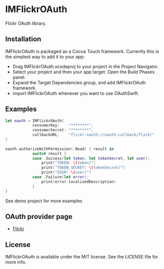 # IMFlickrOAuth

Flickr OAuth library.

## Installation

IMFlickrOAuth is packaged as a Cocoa Touch framework. Currently this is the simplest way to add it to your app:

* Drag IMFlickrOAuth.xcodeproj to your project in the Project Navigator.
* Select your project and then your app target. Open the Build Phases panel.
* Expand the Target Dependencies group, and add IMFlickrOAuth framework.
* import IMFlickrOAuth whenever you want to use OAuthSwift.

## Examples

```swift
let oauth = IMFlickrOAuth(
            consumerKey:    "********",
            consumerSecret: "********",
            callbackURL:    "flickr-oauth://oauth-callback/flickr"
)
        
oauth.authorizeWithPermission(.Read) { result in
            switch result {
            case .Success(let token, let tokenSecret, let user):
                print("TOKEN: \(token)")
                print("TOKEN_SECRET: \(tokenSecret)")
                print("USER: \(user)")
            case .Failure(let error):
                print(error.localizedDescription)
            }
}
```

See demo project for more examples

## OAuth provider page

* [Flickr](https://www.flickr.com/services/api/auth.oauth.html)  

## License

IMFlickrOAuth is available under the MIT license. See the LICENSE file for more info.

